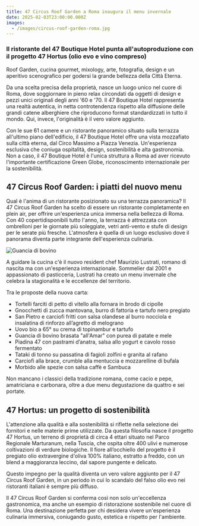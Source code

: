 ```yaml
---
title: 47 Circus Roof Garden a Roma inaugura il menu invernale
date: 2025-02-03T23:00:00.000Z
images:
  - /images/circus-roof-garden-roma.jpg
---
```


### Il ristorante del 47 Boutique Hotel punta all'autoproduzione con il progetto 47 Hortus (olio evo e vino compreso)

Roof Garden, cucina gourmet, mixology, arte, fotografia, design e un aperitivo scenografico per godersi la grande bellezza della Città Eterna.

Da una scelta precisa della proprietà, nasce un luogo unico nel cuore di Roma, dove soggiornare in pieno relax circondati da oggetti di design e pezzi unici originali degli anni '60 e '70. Il 47 Boutique Hotel rappresenta una realtà autentica, in netta controtendenza rispetto alla diffusione delle grandi catene alberghiere che riproducono format standardizzati in tutto il mondo. Qui, invece, l'originalità è il vero valore aggiunto.

Con le sue 61 camere e un ristorante panoramico situato sulla terrazza all'ultimo piano dell'edificio, il 47 Boutique Hotel offre una vista mozzafiato sulla città eterna, dal Circo Massimo a Piazza Venezia. Un'esperienza esclusiva che coniuga ospitalità, design, sostenibilità e alta gastronomia. Non a caso, il 47 Boutique Hotel è l'unica struttura a Roma ad aver ricevuto l'importante certificazione Green Globe, riconoscimento internazionale per la sostenibilità.

## 47 Circus Roof Garden: i piatti del nuovo menu

Qual è l'anima di un ristorante posizionato su una terrazza panoramica? Il 47 Circus Roof Garden ha scelto di essere un ristorante completamente en plein air, per offrire un'esperienza unica immersa nella bellezza di Roma. Con 40 copertidisponibili tutto l'anno, la terrazza è attrezzata con ombrelloni per le giornate più soleggiate, vetri anti-vento e stufe di design per le serate più fresche. L'atmosfera è quella di un luogo esclusivo dove il panorama diventa parte integrante dell'esperienza culinaria.

![](</images/10.guancia di bovino_47 Circus Roof Garden.png> "Guancia di bovino")

A guidare la cucina c'è il nuovo resident chef Maurizio Lustrati, romano di nascita ma con un'esperienza internazionale. Sommelier dal 2001 e appassionato di pasticceria, Lustrati ha creato un menu invernale che celebra la stagionalità e le eccellenze del territorio.

Tra le proposte della nuova carta:

* Tortelli farciti di petto di vitello alla fornara in brodo di cipolle
* Gnocchetti di zucca mantovana, burro di fattoria e tartufo nero pregiato
* San Pietro e carciofi fritti con salsa olandese al burro nocciola e insalatina di rinforzo all’agretto di melograno
* Uovo bio a 65° su crema di topinambur e tartufo
* Guancia di bovino brasata "all'Amar" con purea di patate e mele
* Piadina 47 con pastrami d’anatra, salsa allo yogurt e cavolo rosso fermentato
* Tataki di tonno su passatina di fagioli zolfini e granita al rafano
* Carciofi alla brace, crumble alla mentuccia e mozzarelline di bufala
* Morbido alle spezie con salsa caffè e Sambuca

Non mancano i classici della tradizione romana, come cacio e pepe, amatriciana e carbonara, oltre a due menu degustazione da quattro e sei portate.

## 47 Hortus: un progetto di sostenibilità

L'attenzione alla qualità e alla sostenibilità si riflette nella selezione dei fornitori e nelle materie prime utilizzate. Da questa filosofia nasce il progetto 47 Hortus, un terreno di proprietà di circa 4 ettari situato nel Parco Regionale Marturanum, nella Tuscia, che ospita oltre 400 ulivi e numerose coltivazioni di verdure biologiche. Il fiore all’occhiello del progetto è il pregiato olio extravergine d'oliva 100% italiano, estratto a freddo, con un blend a maggioranza leccino, dal sapore pungente e delicato.

Questo impegno per la qualità diventa un vero valore aggiunto per il 47 Circus Roof Garden, in un periodo in cui lo scandalo del falso olio evo nei ristoranti italiani è sempre più diffuso.

Il 47 Circus Roof Garden si conferma così non solo un'eccellenza gastronomica, ma anche un esempio di ristorazione sostenibile nel cuore di Roma. Una destinazione perfetta per chi desidera vivere un'esperienza culinaria immersiva, coniugando gusto, estetica e rispetto per l'ambiente.
